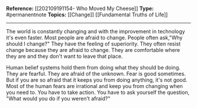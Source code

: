 
**Reference:** [[202109191154- Who Moved My Cheese]]
**Type:** #permanentnote 
**Topics:** [[Change]] [[Fundamental Truths of Life]]

----
The world is constantly changing and with the improvement in technology it's even faster. Most people are afraid to change. People often ask,"Why should I change?" They have the feeling of superiority. They often resist change because they are afraid to change. They are comfortable where they are and they don't want to leave that place.

Human belief systems hold them from doing what they should be doing. They are fearful. They are afraid of the unknown. Fear is good sometimes. But if you are so afraid that it keeps you from doing anything, it's not good. Most of the human fears are irrational and keep you from changing when you need to. You have to take action. You have to ask yourself the question, "What would you do if you weren't afraid?"

